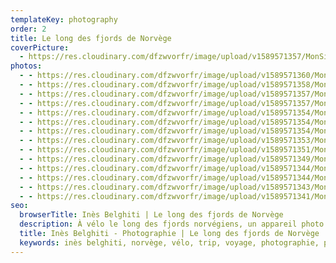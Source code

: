 ```yaml
---
templateKey: photography
order: 2
title: Le long des fjords de Norvège
coverPicture:
  - https://res.cloudinary.com/dfzwvorfr/image/upload/v1589571357/MonSite/Photographie/Norv%C3%A8ge/EX6A2942_vbcvfj.jpg
photos:
  - - https://res.cloudinary.com/dfzwvorfr/image/upload/v1589571360/MonSite/Photographie/Norv%C3%A8ge/EX6A3030_oddlvw.jpg
  - - https://res.cloudinary.com/dfzwvorfr/image/upload/v1589571358/MonSite/Photographie/Norv%C3%A8ge/EX6A2948_xemjcb.jpg
  - - https://res.cloudinary.com/dfzwvorfr/image/upload/v1589571357/MonSite/Photographie/Norv%C3%A8ge/EX6A2942_vbcvfj.jpg
  - - https://res.cloudinary.com/dfzwvorfr/image/upload/v1589571357/MonSite/Photographie/Norv%C3%A8ge/EX6A2779_agxuji.jpg
  - - https://res.cloudinary.com/dfzwvorfr/image/upload/v1589571354/MonSite/Photographie/Norv%C3%A8ge/EX6A2931_e52g1h.jpg
  - - https://res.cloudinary.com/dfzwvorfr/image/upload/v1589571354/MonSite/Photographie/Norv%C3%A8ge/EX6A2848_xb5qdi.jpg
  - - https://res.cloudinary.com/dfzwvorfr/image/upload/v1589571354/MonSite/Photographie/Norv%C3%A8ge/EX6A2883_kfz3ew.jpg
  - - https://res.cloudinary.com/dfzwvorfr/image/upload/v1589571353/MonSite/Photographie/Norv%C3%A8ge/EX6A2821_jouo8t.jpg
  - - https://res.cloudinary.com/dfzwvorfr/image/upload/v1589571351/MonSite/Photographie/Norv%C3%A8ge/EX6A2782_kaes6c.jpg
  - - https://res.cloudinary.com/dfzwvorfr/image/upload/v1589571349/MonSite/Photographie/Norv%C3%A8ge/EX6A2757_gmlfnx.jpg
  - - https://res.cloudinary.com/dfzwvorfr/image/upload/v1589571344/MonSite/Photographie/Norv%C3%A8ge/EX6A2705_jurkxo.jpg
  - - https://res.cloudinary.com/dfzwvorfr/image/upload/v1589571344/MonSite/Photographie/Norv%C3%A8ge/EX6A2769_idjn8y.jpg
  - - https://res.cloudinary.com/dfzwvorfr/image/upload/v1589571343/MonSite/Photographie/Norv%C3%A8ge/EX6A2691_vdsd94.jpg
  - - https://res.cloudinary.com/dfzwvorfr/image/upload/v1589571341/MonSite/Photographie/Norv%C3%A8ge/EX6A2724_wt4f3s.jpg
seo:
  browserTitle: Inès Belghiti | Le long des fjords de Norvège
  description: À vélo le long des fjords norvégiens, un appareil photo dans le sac à dos...
  title: Inès Belghiti - Photographie | Le long des fjords de Norvège
  keywords: inès belghiti, norvège, vélo, trip, voyage, photographie, paysages, fjord
---
```

